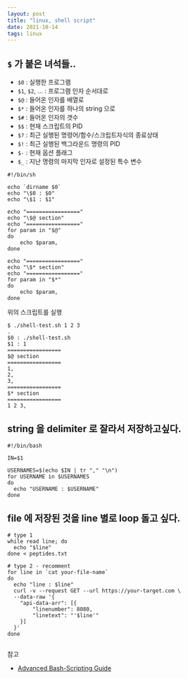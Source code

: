 ```yaml
---
layout: post
title: "linux, shell script"
date: 2021-10-14
tags: linux
---
```


## `$` 가 붙은 녀석들..

- `$0` : 실행한 프로그램
- `$1`, `$2`, ... : 프로그램 인자 순서대로
- `$@` : 들어온 인자를 배열로
- `$*` : 들어온 인자를 하나의 string 으로
- `$#` : 들어온 인자의 갯수
- `$$` : 현재 스크립트의 PID
- `$?` : 최근 실행된 명령어/함수/스크립트자식의 종료상태
- `$!` : 최근 실행된 백그라운드 명령의 PID
- `$-` : 현재 옵션 플래그
- `$_` : 지난 명령의 마지막 인자로 설정된 특수 변수


``` shell
#!/bin/sh

echo `dirname $0`
echo "\$0 : $0"
echo "\$1 : $1"

echo "================="
echo "\$@ section"
echo "================="
for param in "$@"
do
	echo $param,
done

echo "================="
echo "\$* section"
echo "================="
for param in "$*"
do
	echo $param,
done
```
위의 스크립트를 실행

``` shell
$ ./shell-test.sh 1 2 3 
.
$0 : ./shell-test.sh
$1 : 1
=================
$@ section
=================
1,
2,
3,
=================
$* section
=================
1 2 3,

```

## string 을 delimiter 로 잘라서 저장하고싶다.

``` shell
#!/bin/bash

IN=$1

USERNAMES=$(echo $IN | tr "," "\n")
for USERNAME in $USERNAMES
do
  echo "USERNAME : $USERNAME"
done
```

## file 에 저장된 것을 line 별로 loop 돌고 싶다.

``` shell
# type 1
while read line; do
  echo "$line"
done < peptides.txt

# type 2 - recomment
for line in `cat your-file-name`
do
  echo "line : $line"
  curl -v --request GET --url https://your-target.com \
  --data-raw '{
	"api-data-arr": [{
		"linenumber": 8080,
		"linetext": "'$line'"
	}]
  }'
done


```


참고
- [Advanced Bash-Scripting Guide](https://tldp.org/LDP/abs/html/comparison-ops.html)